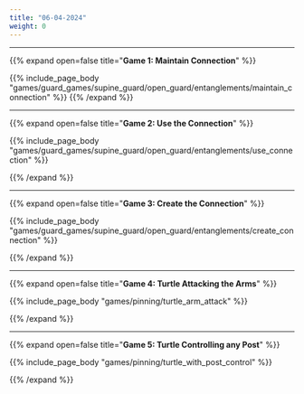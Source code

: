 ```yaml
---
title: "06-04-2024"
weight: 0
---
```



---
{{% expand open=false title="**Game 1: Maintain Connection**" %}}

{{% include_page_body "games/guard_games/supine_guard/open_guard/entanglements/maintain_connection" %}}
{{% /expand %}}

---
{{% expand open=false title="**Game 2: Use the Connection**" %}}

{{% include_page_body "games/guard_games/supine_guard/open_guard/entanglements/use_connection" %}}

{{% /expand %}}

---
{{% expand open=false title="**Game 3: Create the Connection**" %}}

{{% include_page_body "games/guard_games/supine_guard/open_guard/entanglements/create_connection" %}}

{{% /expand %}}

---
{{% expand open=false title="**Game 4: Turtle Attacking the Arms**" %}}

{{% include_page_body "games/pinning/turtle_arm_attack" %}}

{{% /expand %}}

---
{{% expand open=false title="**Game 5: Turtle Controlling any Post**" %}}


{{% include_page_body "games/pinning/turtle_with_post_control" %}}

{{% /expand %}}
